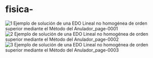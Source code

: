 # fisica-
![1 Ejemplo de solución de una EDO Lineal no homogénea de orden superior mediante el Método del Anulador_page-0001](https://user-images.githubusercontent.com/105695077/175206072-5c56582c-2430-46a0-b656-cefb16ead06a.jpg)
![2 Ejemplo de solución de una EDO Lineal no homogénea de orden superior mediante el Método del Anulador_page-0002](https://user-images.githubusercontent.com/105695077/175206079-c47e6f58-3f47-448a-b672-e5f8f53ecc9c.jpg)
![3 Ejemplo de solución de una EDO Lineal no homogénea de orden superior mediante el Método del Anulador_page-0003](https://user-images.githubusercontent.com/105695077/175206089-c9a974d9-a1f3-4547-b82e-73fb3d6495af.jpg)
